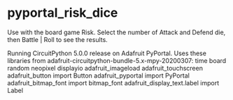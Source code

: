 # pyportal_risk_dice
Use with the board game Risk.
Select the number of Attack and Defend die, then Battle | Roll to see the results.

Running CircuitPython 5.0.0 release on Adafruit PyPortal.
Uses these libraries from adafruit-circuitpython-bundle-5.x-mpy-20200307:
  time
  board
  random
neopixel
displayio
adafruit_imageload
adafruit_touchscreen
adafruit_button import Button
adafruit_pyportal import PyPortal
adafruit_bitmap_font import bitmap_font
adafruit_display_text.label import Label
